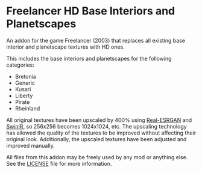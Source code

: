 # Freelancer HD Base Interiors and Planetscapes
An addon for the game Freelancer (2003) that replaces all existing base interior and planetscape textures with HD ones.

This includes the base interiors and planetscapes for the following categories:
* Bretonia
* Generic
* Kusari
* Liberty
* Pirate
* Rheinland

All original textures have been upscaled by 400% using [Real-ESRGAN](https://github.com/xinntao/Real-ESRGAN) and [SwinIR](https://github.com/JingyunLiang/SwinIR), so 256x256 becomes 1024x1024, etc. The upscaling technology has allowed the quality of the textures to be improved without affecting their original look. Additionally, the upscaled textures have been adjusted and improved manually.

All files from this addon may be freely used by any mod or anything else. See the [LICENSE](https://github.com/BC46/freelancer-hd-base-interiors-and-planetscapes/blob/main/LICENSE) file for more information.
